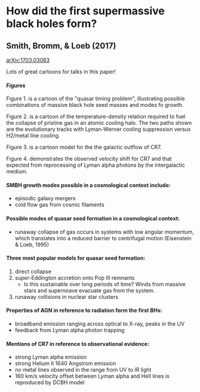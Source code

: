 # How did the first supermassive black holes form?
## Smith, Bromm, & Loeb (2017)
[arXiv:1703.03083](https://arxiv.org/abs/1703.03083)

Lots of great cartoons for talks in this paper!  
  
#### Figures
Figure 1. is a cartoon of the "quasar timing problem", illustrating possible combinations of massive black hole seed masses and modes fo growth.  

Figure 2.  is a cartoon of the temperature-density relation required to fuel the collapse of pristine gas in an atomic cooling halo.  The two paths shown are the evolutionary tracks with Lyman-Werner cooling suppression versus H2/metal line cooling.  

Figure 3. is a cartoon model for the the galactic outflow of CR7.  

Figure 4. demonstrates the observed velocity shift for CR7 and that expected from reprocessing of Lyman alpha photons by the intergalactic medium.

#### SMBH growth modes possible in a cosmological context include:  
* episodic galaxy mergers  
* cold flow gas from cosmic filaments  

#### Possible modes of quasar seed formation in a cosmological context:  
* runaway collapse of gas occurs in systems with low angular momentum, which translates into a reduced barrier to centrifugal motion (Eisenstein & Loeb, 1995)  

#### Three most popular models for quasar seed formation:  
1. direct collapse  
2. super-Eddington accretion onto Pop III remnants
   * Is this sustainable over long periods of time?  Winds from massive stars and supernoave evacuate gas from the system.
3. runaway collisions in nuclear star clusters  

#### Properties of AGN in reference to radiation form the first BHs:
* broadband emission ranging across optical to X-ray, peaks in the UV 
* feedback from Lyman alpha photon trapping

#### Mentions of CR7 in reference to observational evidence:  
* strong Lyman alpha emission
* strong Helium II 1640 Angstrom emission
* no metal lines observed in the range from UV to IR light
* 160 km/s velocity offset between Lyman alpha and HeII lines is reproduced by DCBH model
